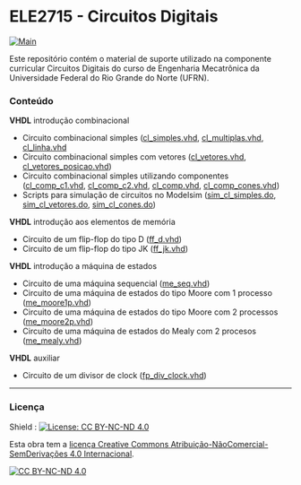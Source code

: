 # ELE2715 - Circuitos Digitais

[![Main](https://img.shields.io/badge/main%20language-PT-blue)](/../../)

Este repositório contém o material de suporte utilizado na componente curricular Circuitos Digitais do curso de Engenharia Mecatrônica da Universidade Federal do Rio Grande do Norte (UFRN).

### Conteúdo

**VHDL** introdução combinacional 
- Circuito combinacional simples ([cl_simples.vhd](https://github.com/sama-md/ELE2715/combinacional/cl_simples.vhd), [cl_multiplas.vhd](https://github.com/sama-md/ELE2715/combinacional/cl_multiplas.vhd), [cl_linha.vhd](https://github.com/sama-md/ELE2715/combinacional/cl_linha.vhd)
- Circuito combinacional simples com vetores ([cl_vetores.vhd](https://github.com/sama-md/ELE2715/combinacional/cl_vetores.vhd), [cl_vetores_posicao.vhd](https://github.com/sama-md/ELE2715/combinacional/cl_vetores_posicao.vhd))
- Circuito combinacional simples utilizando componentes ([cl_comp_c1.vhd](https://github.com/sama-md/ELE2715/combinacional/cl_comp_c1.vhd), [cl_comp_c2.vhd](https://github.com/sama-md/ELE2715/combinacional/cl_comp_c2.vhd), [cl_comp.vhd](https://github.com/sama-md/ELE2715/combinacional/cl_comp.vhd), [cl_comp_cones.vhd](https://github.com/sama-md/ELE2715/combinacional/cl_comp_cones.vhd))
- Scripts para simulação de circuitos no Modelsim ([sim_cl_simples.do](https://github.com/sama-md/ELE2715/combinacional/sim_cl_simples.do), [sim_cl_vetores.do](https://github.com/sama-md/ELE2715/combinacional/sim_cl_vetores.do), [sim_cl_cones.do](https://github.com/sama-md/ELE2715/combinacional/sim_cl_cones.do))

**VHDL** introdução aos elementos de memória
- Circuito de um flip-flop do tipo D ([ff_d.vhd](https://github.com/sama-md/ELE2715/memoria/ff_d.vhd))
- Circuito de um flip-flop do tipo JK ([ff_jk.vhd](https://github.com/sama-md/ELE2715/memoria/ff_jk.vhd))

**VHDL** introdução a máquina de estados
- Circuito de uma máquina sequencial ([me_seq.vhd](https://github.com/sama-md/ELE2715/mde/me_seq.vhd))
- Circuito de uma máquina de estados do tipo Moore com 1 processo ([me_moore1p.vhd](https://github.com/sama-md/ELE2715/mde/me_moore1p.vhd))
- Circuito de uma máquina de estados do tipo Moore com 2 processos ([me_moore2p.vhd](https://github.com/sama-md/ELE2715/mde/me_moore2p.vhd))
- Circuito de uma máquina de estados do Mealy com 2 procesos ([me_mealy.vhd](https://github.com/sama-md/ELE2715/mde/me_mealy.vhd))

**VHDL** auxiliar
- Circuito de um divisor de clock ([fp_div_clock.vhd](https://github.com/sama-md/ELE2715/block/fp_div_clock.vhd))

---
### Licença

Shield : [![License: CC BY-NC-ND 4.0](https://img.shields.io/badge/License-CC%20BY--NC--ND%204.0-lightgrey)](https://creativecommons.org/licenses/by-nc-nd/4.0/)

Esta obra tem a [licença Creative Commons Atribuição-NãoComercial-SemDerivações 4.0 Internacional](https://creativecommons.org/licenses/by-nc-nd/4.0/deed.pt_BR).

[![CC BY-NC-ND 4.0](https://licensebuttons.net/l/by-nc-nd/4.0/88x31.png)](https://creativecommons.org/licenses/by-nc-nd/4.0/deed.pt_BR)

